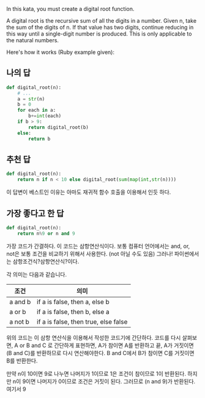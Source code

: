 In this kata, you must create a digital root function.

A digital root is the recursive sum of all the digits in a number. Given n, take the sum of the digits of n. If that value has two digits, continue reducing in this way until a single-digit number is produced. This is only applicable to the natural numbers.

Here's how it works (Ruby example given):

## 나의 답
```python
def digital_root(n):
    # ...
    a = str(n)
    b = 0
    for each in a:
        b+=int(each)
    if b > 9:
        return digital_root(b)
    else:
        return b
```

## 추천 답
```python
def digital_root(n):
    return n if n < 10 else digital_root(sum(map(int,str(n))))
```
이 답변이 베스트인 이유는 아마도 재귀적 함수 호출을 이용해서 인듯 하다.

## 가장 좋다고 한 답
```python
def digital_root(n):
    return n%9 or n and 9
```
가장 코드가 간결하다.
이 코드는 삼항연산식이다.
보통 컴퓨터 언어에서는 and, or, not은 보통 조건을 비교하기 위해서 사용한다.
(not 아닐 수도 있음)
그러나!
파이썬에서는 삼항조건식?삼항연산식?이다.

각 의미는 다음과 같습니다.

|조건    |의미                                 |
|-------|-------------------------------------|
|a and b|if a is false, then a, else b        |
|a or b |if a is false, then b, else a        |
|a not b|if a is false, then true, else false |

위의 코드는 이 삼항 연산식을 이용해서 작성한 코드기에 간단하다.
코드를 다시 살펴보면,
A or B and C 로 간단하게 표현하면,
A가 참이면 A를 반환하고 끝,
A가 거짓이면 (B and C)를 반환하므로 다시 연산해야한다.
B and C에서 B가 참이면 C를 거짓이면 B를 반환한다.

만약 n이 10이면 9로 나누면 나머지가 1이므로 1은 조건이 참이므로 1이 반환된다.
하지만 n이 9이면 나머지가 0이므로 조건은 거짓이 된다. 그러므로 (n and 9)가 반환된다. 여기서 9
